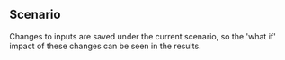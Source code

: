 ## Scenario

Changes to inputs are saved under the current scenario, so the 'what if' 
impact of these changes can be seen in the results.